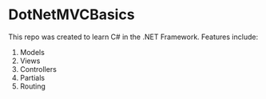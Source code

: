 # DotNetMVCBasics

This repo was created to learn C# in the .NET Framework. Features include:

1. Models
2. Views
3. Controllers
4. Partials
5. Routing
